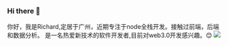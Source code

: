### Hi there 👋

你好，我是Richard,定居于广州，近期专注于node全栈开发。接触过前端，后端和数据分析。
是一名热爱新技术的软件开发者,目前对web3.0开发感兴趣。:blush: <img src="https://github-readme-stats.vercel.app/api?username=huangfugui00&show_icons=true"/>

